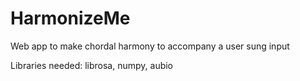 # HarmonizeMe
Web app to make chordal harmony to accompany a user sung input

Libraries needed: librosa, numpy, aubio

